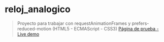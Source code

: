 # reloj_analogico
>Proyecto para trabajar con requestAnimationFrames y prefers-reduced-motion (HTML5 - ECMAScript - CSS3)
[Página de prueba - Live demo](https://github.com/orses/reloj_analogico "Live demo")
